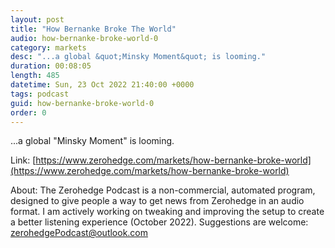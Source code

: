 ```yaml
---
layout: post
title: "How Bernanke Broke The World"
audio: how-bernanke-broke-world-0
category: markets
desc: "...a global &quot;Minsky Moment&quot; is looming."
duration: 00:08:05
length: 485
datetime: Sun, 23 Oct 2022 21:40:00 +0000
tags: podcast
guid: how-bernanke-broke-world-0
order: 0
---
```

...a global &quot;Minsky Moment&quot; is looming.

Link: [https://www.zerohedge.com/markets/how-bernanke-broke-world](https://www.zerohedge.com/markets/how-bernanke-broke-world)

About: The Zerohedge Podcast is a non-commercial, automated program, designed to give people a way to get news from Zerohedge in an audio format.  I am actively working on tweaking and improving the setup to create a better listening experience (October 2022).  Suggestions are welcome: [zerohedgePodcast@outlook.com](mailto:zerohedgePodcast@outlook.com)